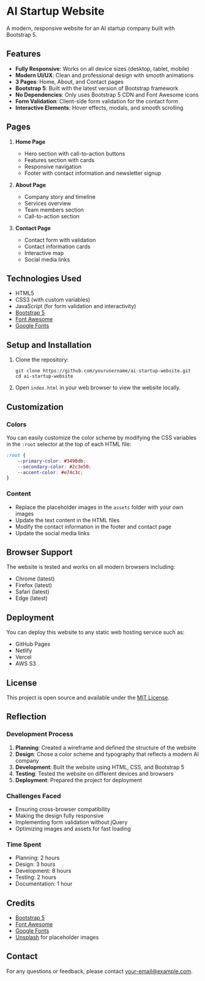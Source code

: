 # AI Startup Website

A modern, responsive website for an AI startup company built with Bootstrap 5.

## Features

- **Fully Responsive**: Works on all device sizes (desktop, tablet, mobile)
- **Modern UI/UX**: Clean and professional design with smooth animations
- **3 Pages**: Home, About, and Contact pages
- **Bootstrap 5**: Built with the latest version of Bootstrap framework
- **No Dependencies**: Only uses Bootstrap 5 CDN and Font Awesome icons
- **Form Validation**: Client-side form validation for the contact form
- **Interactive Elements**: Hover effects, modals, and smooth scrolling

## Pages

1. **Home Page**
   - Hero section with call-to-action buttons
   - Features section with cards
   - Responsive navigation
   - Footer with contact information and newsletter signup

2. **About Page**
   - Company story and timeline
   - Services overview
   - Team members section
   - Call-to-action section

3. **Contact Page**
   - Contact form with validation
   - Contact information cards
   - Interactive map
   - Social media links

## Technologies Used

- HTML5
- CSS3 (with custom variables)
- JavaScript (for form validation and interactivity)
- [Bootstrap 5](https://getbootstrap.com/)
- [Font Awesome](https://fontawesome.com/)
- [Google Fonts](https://fonts.google.com/)

## Setup and Installation

1. Clone the repository:
   ```
   git clone https://github.com/yourusername/ai-startup-website.git
   cd ai-startup-website
   ```

2. Open `index.html` in your web browser to view the website locally.

## Customization

### Colors

You can easily customize the color scheme by modifying the CSS variables in the `:root` selector at the top of each HTML file:

```css
:root {
    --primary-color: #3498db;
    --secondary-color: #2c3e50;
    --accent-color: #e74c3c;
}
```

### Content

- Replace the placeholder images in the `assets` folder with your own images
- Update the text content in the HTML files
- Modify the contact information in the footer and contact page
- Update the social media links

## Browser Support

The website is tested and works on all modern browsers including:
- Chrome (latest)
- Firefox (latest)
- Safari (latest)
- Edge (latest)

## Deployment

You can deploy this website to any static web hosting service such as:
- GitHub Pages
- Netlify
- Vercel
- AWS S3

## License

This project is open source and available under the [MIT License](LICENSE).

## Reflection

### Development Process

1. **Planning**: Created a wireframe and defined the structure of the website
2. **Design**: Chose a color scheme and typography that reflects a modern AI company
3. **Development**: Built the website using HTML, CSS, and Bootstrap 5
4. **Testing**: Tested the website on different devices and browsers
5. **Deployment**: Prepared the project for deployment

### Challenges Faced

- Ensuring cross-browser compatibility
- Making the design fully responsive
- Implementing form validation without jQuery
- Optimizing images and assets for fast loading

### Time Spent

- Planning: 2 hours
- Design: 3 hours
- Development: 8 hours
- Testing: 2 hours
- Documentation: 1 hour

## Credits

- [Bootstrap 5](https://getbootstrap.com/)
- [Font Awesome](https://fontawesome.com/)
- [Google Fonts](https://fonts.google.com/)
- [Unsplash](https://unsplash.com/) for placeholder images

## Contact

For any questions or feedback, please contact [your-email@example.com](mailto:your-email@example.com).
